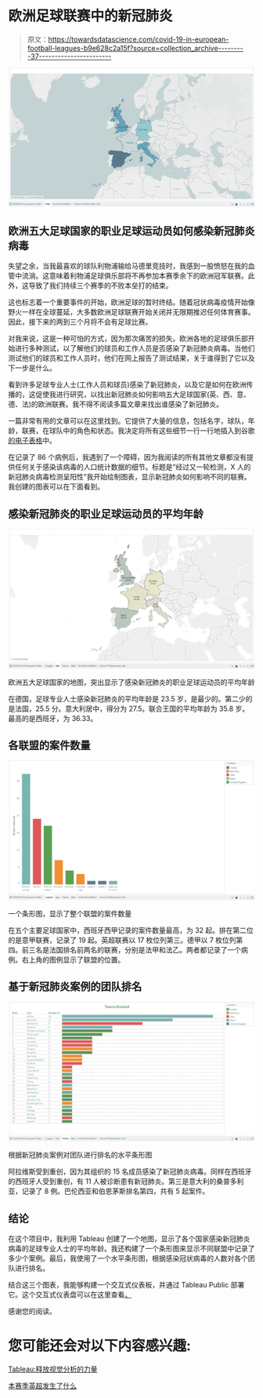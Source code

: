 # 欧洲足球联赛中的新冠肺炎

> 原文：<https://towardsdatascience.com/covid-19-in-european-football-leagues-b9e628c2a15f?source=collection_archive---------37----------------------->

![](img/fa177ea6556d4a186f816738d7f33570.png)

## 欧洲五大足球国家的职业足球运动员如何感染新冠肺炎病毒

失望之余，当我最喜欢的球队利物浦输给马德里竞技时，我感到一股愤怒在我的血管中流淌。这意味着利物浦足球俱乐部将不再参加本赛季余下的欧洲冠军联赛。此外，这导致了我们持续三个赛季的不败本垒打的结束。

这也标志着一个重要事件的开始，欧洲足球的暂时终结。随着冠状病毒疫情开始像野火一样在全球蔓延，大多数欧洲足球联赛开始关闭并无限期推迟任何体育赛事。因此，接下来的两到三个月将不会有足球比赛。

对我来说，这是一种可怕的方式，因为那次痛苦的损失。欧洲各地的足球俱乐部开始进行多种测试，以了解他们的球员和工作人员是否感染了新冠肺炎病毒。当他们测试他们的球员和工作人员时，他们在网上报告了测试结果，关于谁得到了它以及下一步是什么。

看到许多足球专业人士(工作人员和球员)感染了新冠肺炎，以及它是如何在欧洲传播的，这促使我进行研究，以找出新冠肺炎如何影响五大足球国家(英、西、意、德、法)的欧洲联赛。我不得不阅读多篇文章来找出谁感染了新冠肺炎。

一篇非常有用的文章可以在这里找到。它提供了大量的信息，包括名字，球队，年龄，联赛，在球队中的角色和状态。我决定将所有这些细节一行一行地插入到谷歌[的电子表格](https://docs.google.com/spreadsheets/d/1DKxUUz1dSeKO3qeXRpVO0Pfv3mknFF1Moz8RK4HVoNM/edit?usp=sharing)中。

在记录了 86 个病例后，我遇到了一个障碍，因为我阅读的所有其他文章都没有提供任何关于感染该病毒的人口统计数据的细节。标题是“经过又一轮检测，X 人的新冠肺炎病毒检测呈阳性”我开始绘制图表，显示新冠肺炎如何影响不同的联赛。我创建的图表可以在下面看到。

## 感染新冠肺炎的职业足球运动员的平均年龄

![](img/b316e7adebb2a8e0d1f4249d223c6152.png)

欧洲五大足球国家的地图，突出显示了感染新冠肺炎的职业足球运动员的平均年龄

在德国，足球专业人士感染新冠肺炎的平均年龄是 23.5 岁，是最少的。第二少的是法国，25.5 分。意大利居中，得分为 27.5。联合王国的平均年龄为 35.8 岁。最高的是西班牙，为 36.33。

## 各联盟的案件数量

![](img/8b0497bf201a89fd55e9d4178d93d1e6.png)

一个条形图，显示了整个联盟的案件数量

在五个主要足球国家中，西班牙西甲记录的案件数量最高，为 32 起。排在第二位的是意甲联赛，记录了 19 起。英超联赛以 17 枚位列第三。德甲以 7 枚位列第四。前三名是法国排名前两名的联赛，分别是法甲和法乙。两者都记录了一个病例。右上角的图例显示了联盟的位置。

## 基于新冠肺炎案例的团队排名

![](img/4008ef5c15341c1c71051773b5faed96.png)

根据新冠肺炎案例对团队进行排名的水平条形图

阿拉维斯受到重创，因为其组织的 15 名成员感染了新冠肺炎病毒。同样在西班牙的西班牙人受到重创，有 11 人被诊断患有新冠肺炎。第三是意大利的桑普多利亚，记录了 8 例。巴伦西亚和伯恩茅斯排名第四，共有 5 起案件。

## 结论

在这个项目中，我利用 Tableau 创建了一个地图，显示了各个国家感染新冠肺炎病毒的足球专业人士的平均年龄。我还构建了一个条形图来显示不同联盟中记录了多少个案例。最后，我使用了一个水平条形图，根据感染冠状病毒的人数对各个团队进行排名。

结合这三个图表，我能够构建一个交互式仪表板，并通过 Tableau Public 部署它。这个交互式仪表盘可以在这里查看[。](https://public.tableau.com/profile/mubarak.ganiyu#!/vizhome/COVID-19ThebigfiveEuropeanfootballleagues/COVID-19inEuropeanFootballLeagues)

感谢您的阅读。

# 您可能还会对以下内容感兴趣:

[Tableau:释放视觉分析的力量](/tableau-unleashing-the-power-of-visual-analytics-3376ccf0c1f8)

[本赛季英超发生了什么](/the-premier-league-wrap-up-1cc60c89894e)